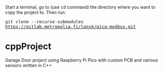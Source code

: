 Start a terminal, go to (use <kbd>cd</kbd> command) the directory where you want to copy the project to. Then run:

<kbd>git clone --recurse-submodules https://gitlab.metropolia.fi/lansk/pico-modbus.git</kbd>
# cppProject
Garage Door project using Raspberry Pi Pico with custom PCB and various sensors written in C++
